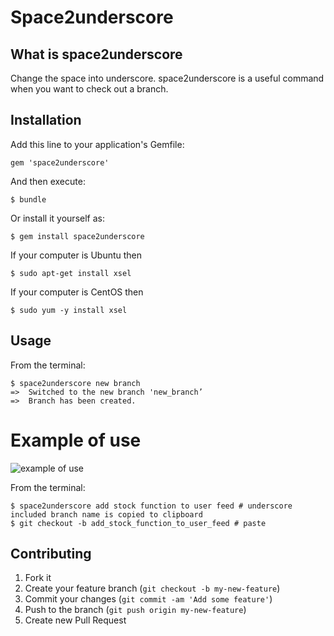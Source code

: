 # Space2underscore
## What is space2underscore
Change the space into underscore.
space2underscore is a useful command when you want to check out a branch.

## Installation

Add this line to your application's Gemfile:

    gem 'space2underscore'

And then execute:

    $ bundle

Or install it yourself as:

    $ gem install space2underscore

If your computer is Ubuntu then

    $ sudo apt-get install xsel

If your computer is CentOS then

    $ sudo yum -y install xsel

## Usage

From the terminal:

    $ space2underscore new branch
    =>  Switched to the new branch 'new_branch’
    =>  Branch has been created.

# Example of use

![example of use](http://i.imgur.com/1teIk4j.png)

From the terminal:

    $ space2underscore add stock function to user feed # underscore included branch name is copied to clipboard
    $ git checkout -b add_stock_function_to_user_feed # paste

## Contributing

1. Fork it
2. Create your feature branch (`git checkout -b my-new-feature`)
3. Commit your changes (`git commit -am 'Add some feature'`)
4. Push to the branch (`git push origin my-new-feature`)
5. Create new Pull Request
